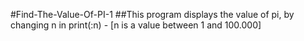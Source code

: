 #Find-The-Value-Of-PI-1
##This program displays the value of pi, by changing n in print(:n) - [n is a value between 1 and 100.000]
